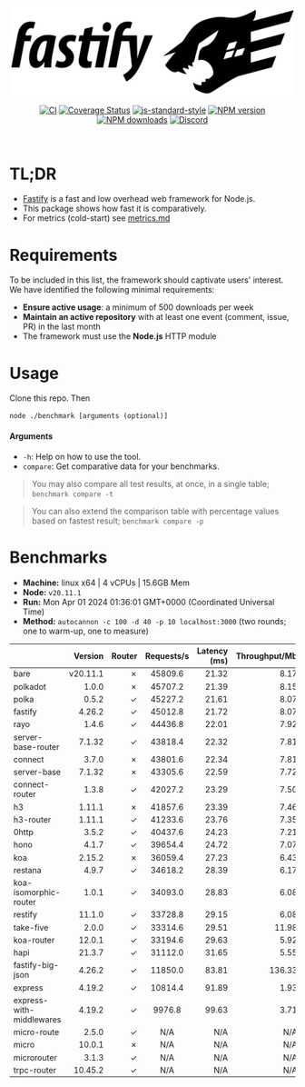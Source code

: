 <div align="center">
  <img src="https://github.com/fastify/graphics/raw/HEAD/fastify-landscape-outlined.svg" width="650" height="auto"/>
</div>

<div align="center">

[![CI](https://github.com/fastify/fastify/workflows/ci/badge.svg)](https://github.com/fastify/fastify/actions/workflows/ci.yml)
[![Coverage Status](https://coveralls.io/repos/github/fastify/fastify/badge.svg?branch=master)](https://coveralls.io/github/fastify/fastify?branch=master)
[![js-standard-style](https://img.shields.io/badge/code%20style-standard-brightgreen.svg?style=flat)](http://standardjs.com/)
[![NPM version](https://img.shields.io/npm/v/fastify.svg?style=flat)](https://www.npmjs.com/package/fastify)
[![NPM downloads](https://img.shields.io/npm/dm/fastify.svg?style=flat)](https://www.npmjs.com/package/fastify) [![Discord](https://img.shields.io/discord/725613461949906985)](https://discord.gg/fastify)

</div>
<br />

# TL;DR

* [Fastify](https://github.com/fastify/fastify) is a fast and low overhead web framework for Node.js.
* This package shows how fast it is comparatively.
* For metrics (cold-start) see [metrics.md](./METRICS.md)

# Requirements

To be included in this list, the framework should captivate users' interest. We have identified the following minimal requirements:
- **Ensure active usage**: a minimum of 500 downloads per week
- **Maintain an active repository** with at least one event (comment, issue, PR) in the last month
- The framework must use the **Node.js** HTTP module

# Usage

Clone this repo. Then 

```
node ./benchmark [arguments (optional)]
```

#### Arguments

* `-h`: Help on how to use the tool.
* `compare`: Get comparative data for your benchmarks.

> You may also compare all test results, at once, in a single table; `benchmark compare -t`

> You can also extend the comparison table with percentage values based on fastest result; `benchmark compare -p`
# Benchmarks

* __Machine:__ linux x64 | 4 vCPUs | 15.6GB Mem
* __Node:__ `v20.11.1`
* __Run:__ Mon Apr 01 2024 01:36:01 GMT+0000 (Coordinated Universal Time)
* __Method:__ `autocannon -c 100 -d 40 -p 10 localhost:3000` (two rounds; one to warm-up, one to measure)

|                          | Version  | Router | Requests/s | Latency (ms) | Throughput/Mb |
| :--                      | --:      | --:    | :-:        | --:          | --:           |
| bare                     | v20.11.1 | ✗      | 45809.6    | 21.32        | 8.17          |
| polkadot                 | 1.0.0    | ✗      | 45707.2    | 21.39        | 8.15          |
| polka                    | 0.5.2    | ✓      | 45227.2    | 21.61        | 8.07          |
| fastify                  | 4.26.2   | ✓      | 45012.8    | 21.72        | 8.07          |
| rayo                     | 1.4.6    | ✓      | 44436.8    | 22.01        | 7.92          |
| server-base-router       | 7.1.32   | ✓      | 43818.4    | 22.32        | 7.81          |
| connect                  | 3.7.0    | ✗      | 43801.6    | 22.34        | 7.81          |
| server-base              | 7.1.32   | ✗      | 43305.6    | 22.59        | 7.72          |
| connect-router           | 1.3.8    | ✓      | 42027.2    | 23.29        | 7.50          |
| h3                       | 1.11.1   | ✗      | 41857.6    | 23.39        | 7.46          |
| h3-router                | 1.11.1   | ✓      | 41233.6    | 23.76        | 7.35          |
| 0http                    | 3.5.2    | ✓      | 40437.6    | 24.23        | 7.21          |
| hono                     | 4.1.7    | ✓      | 39654.4    | 24.72        | 7.07          |
| koa                      | 2.15.2   | ✗      | 36059.4    | 27.23        | 6.43          |
| restana                  | 4.9.7    | ✓      | 34618.2    | 28.39        | 6.17          |
| koa-isomorphic-router    | 1.0.1    | ✓      | 34093.0    | 28.83        | 6.08          |
| restify                  | 11.1.0   | ✓      | 33728.8    | 29.15        | 6.08          |
| take-five                | 2.0.0    | ✓      | 33314.6    | 29.51        | 11.98         |
| koa-router               | 12.0.1   | ✓      | 33194.6    | 29.63        | 5.92          |
| hapi                     | 21.3.7   | ✓      | 31112.0    | 31.65        | 5.55          |
| fastify-big-json         | 4.26.2   | ✓      | 11850.0    | 83.81        | 136.33        |
| express                  | 4.19.2   | ✓      | 10814.4    | 91.89        | 1.93          |
| express-with-middlewares | 4.19.2   | ✓      | 9976.8     | 99.63        | 3.71          |
| micro-route              | 2.5.0    | ✓      | N/A        | N/A          | N/A           |
| micro                    | 10.0.1   | ✗      | N/A        | N/A          | N/A           |
| microrouter              | 3.1.3    | ✓      | N/A        | N/A          | N/A           |
| trpc-router              | 10.45.2  | ✓      | N/A        | N/A          | N/A           |
